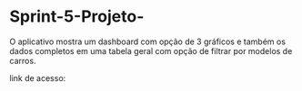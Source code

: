 # Sprint-5-Projeto-
O aplicativo mostra um dashboard com opção de 3 gráficos e também os dados completos
em uma tabela geral com opção de filtrar por modelos de carros.

link de acesso: